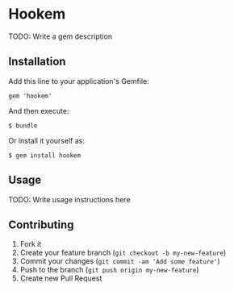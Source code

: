 # Hookem

TODO: Write a gem description

## Installation

Add this line to your application's Gemfile:

    gem 'hookem'

And then execute:

    $ bundle

Or install it yourself as:

    $ gem install hookem

## Usage

TODO: Write usage instructions here

## Contributing

1. Fork it
2. Create your feature branch (`git checkout -b my-new-feature`)
3. Commit your changes (`git commit -am 'Add some feature'`)
4. Push to the branch (`git push origin my-new-feature`)
5. Create new Pull Request
